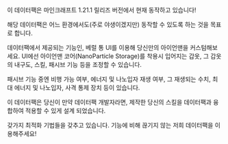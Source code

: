 이 데이터팩은 마인크래프트 1.21.1 릴리즈 버전에서 현재 동작하고 있습니다!

해당 데이터팩은 어느 환경에서도(주로 야생이겠지만) 동작할 수 있도록 하는 것을 목표로 합니다.

데이터팩에서 제공되는 기능인, 베럴 통 UI를 이용해 당신만의 아이언맨을 커스텀해보세요.
UI에선 아이언맨 코어(NanoParticle Storage)를 착용시 입어지는 갑옷, 그 갑옷의 내구도, 스킬, 패시브 기능 등을 조정할 수 있습니다.

패시브 기능 중엔 비행 가능 여부, 에너지 및 나노입자 재생 여부, 그 재생되는 수치, 최대 에너지 및 나노입자, 사격 통제 장치 등이 있습니다.

이 데이터팩은 당신이 만약 데이터팩 개발자라면, 제작한 당신의 스킬을 데이터팩과 융합하여 적용할 수 있게 설계 되었습니다.

갖가지 최적화 기법들을 갖추고 있습니다. 기능에 비해 끊기지 않는 저희 데이터팩을 이용해주세요!
